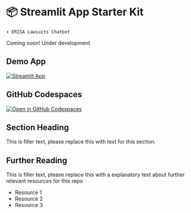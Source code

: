 # 📦 Streamlit App Starter Kit 
```
⬆️ ERISA Lawsuits Chatbot
```

Coming soon! Under development 

## Demo App

[![Streamlit App](https://static.streamlit.io/badges/streamlit_badge_black_white.svg)]([https://app-starter-kit.streamlit.app/](https://lawchatbot-s6ugklopkmgnxuujmypvcm.streamlit.app/))

## GitHub Codespaces

[![Open in GitHub Codespaces](https://github.com/codespaces/badge.svg)](https://codespaces.new/streamlit/app-starter-kit?quickstart=1)

## Section Heading

This is filler text, please replace this with text for this section.

## Further Reading

This is filler text, please replace this with a explanatory text about further relevant resources for this repo
- Resource 1
- Resource 2
- Resource 3
